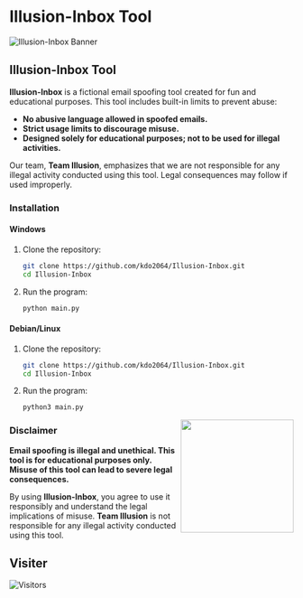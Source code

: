 # Illusion-Inbox Tool

![Illusion-Inbox Banner](https://github.com/kdo2064/Illusion-Inbox/blob/main/assest/logo.png?raw=true)

## Illusion-Inbox Tool

**Illusion-Inbox** is a fictional email spoofing tool created for fun and educational purposes. This tool includes built-in limits to prevent abuse:

- **No abusive language allowed in spoofed emails.**
- **Strict usage limits to discourage misuse.**
- **Designed solely for educational purposes; not to be used for illegal activities.**

Our team, **Team Illusion**, emphasizes that we are not responsible for any illegal activity conducted using this tool. Legal consequences may follow if used improperly.


### Installation

#### Windows

1. Clone the repository:
   ```bash
   git clone https://github.com/kdo2064/Illusion-Inbox.git
   cd Illusion-Inbox
   ```

2. Run the program:
   ```bash
   python main.py
   ```

#### Debian/Linux

1. Clone the repository:
   ```bash
   git clone https://github.com/kdo2064/Illusion-Inbox.git
   cd Illusion-Inbox
   ```

2. Run the program:
   ```bash
   python3 main.py
   ```
<img src='https://i.giphy.com/11lxCeKo6cHkJy.webp' align='right' width='200rem'>

### Disclaimer

**Email spoofing is illegal and unethical. This tool is for educational purposes only. Misuse of this tool can lead to severe legal consequences.**

By using **Illusion-Inbox**, you agree to use it responsibly and understand the legal implications of misuse. **Team Illusion** is not responsible for any illegal activity conducted using this tool.

## Visiter
<img src="https://profile-counter.glitch.me/kdo2064/count.svg" alt="Visitors">
